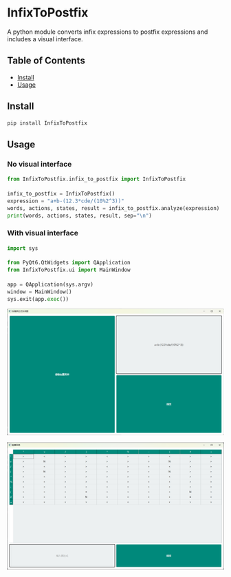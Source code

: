 # InfixToPostfix

A python module converts infix expressions to postfix expressions and includes a visual interface.

## Table of Contents

- [Install](#install)
- [Usage](#usage)

## Install

```sh
pip install InfixToPostfix
```

## Usage

### No visual interface

```python
from InfixToPostfix.infix_to_postfix import InfixToPostfix

infix_to_postfix = InfixToPostfix()
expression = "a+b-(12.3*cde/(10%2^3))"
words, actions, states, result = infix_to_postfix.analyze(expression)
print(words, actions, states, result, sep="\n")
```

### With visual interface

```python
import sys

from PyQt6.QtWidgets import QApplication
from InfixToPostfix.ui import MainWindow

app = QApplication(sys.argv)
window = MainWindow()
sys.exit(app.exec())
```

![visual_interface_1.png](https://github.com/RoiexLee/InfixToPostfix/blob/main/resource/visual_interface_1.png?raw=true)

![visual_interface_2.png](https://github.com/RoiexLee/InfixToPostfix/blob/main/resource/visual_interface_2.png?raw=true)
